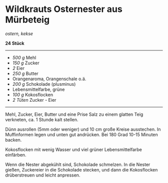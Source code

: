 # Wildkrauts Osternester aus Mürbeteig

*ostern, kekse*

**24 Stück**

---

- *500 g* Mehl
- *150 g* Zucker
- *2* Eier
- *250 g* Butter
- Orangenaroma, Orangenschale o.ä.
- *200 g* Schokolade (plusminus)
- Lebensmittelfarbe, grüne
- *100 g* Kokosflocken
- *2 Tüten* Zucker - Eier

---

Mehl, Zucker, Eier, Butter und eine Prise Salz zu einem glatten Teig verkneten, ca. 1 Stunde kalt stellen.

Dünn ausrollen (5mm oder weniger) und 10 cm große Kreise ausstechen. In Muffinformen legen und unten gut andrücken.
Bei 180 Grad 10-15 Minuten backen. 

Kokosflocken mit wenig Wasser und viel grüner Lebensmittelfarbe einfärben.

Wenn die Nester abgekühlt sind, Schokolade schmelzen. In die Nester gießen, Zuckereier in die Schokolade stecken, und
dann die Kokosflocken drüberstreuen und leicht anpressen.
